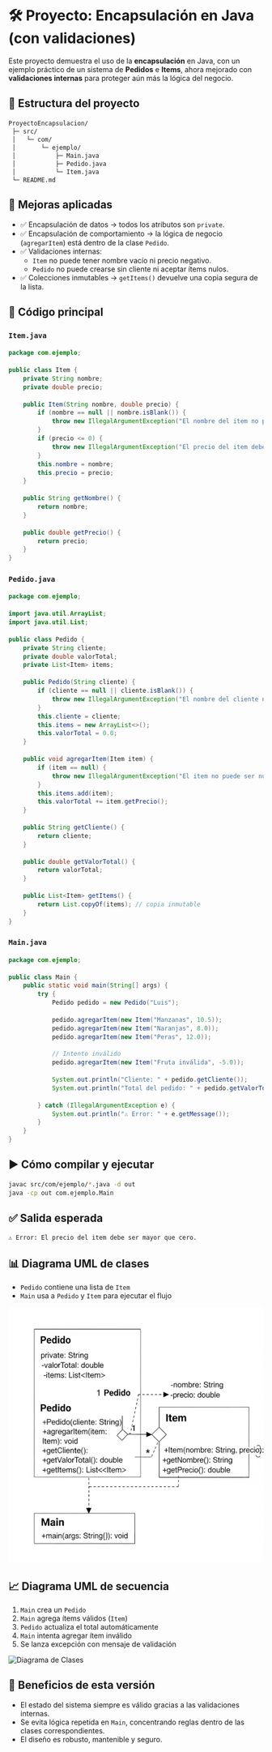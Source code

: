 
# 🛠️ Proyecto: Encapsulación en Java (con validaciones)

Este proyecto demuestra el uso de la **encapsulación** en Java, con un ejemplo práctico de un sistema de **Pedidos** e **Items**, ahora mejorado con **validaciones internas** para proteger aún más la lógica del negocio.

## 📂 Estructura del proyecto
```
ProyectoEncapsulacion/
 ├─ src/
 │   └─ com/
 │       └─ ejemplo/
 │           ├─ Main.java
 │           ├─ Pedido.java
 │           └─ Item.java
 └─ README.md
```

## 📌 Mejoras aplicadas
- ✅ Encapsulación de datos → todos los atributos son `private`.
- ✅ Encapsulación de comportamiento → la lógica de negocio (`agregarItem`) está dentro de la clase `Pedido`.
- ✅ Validaciones internas:
  - `Item` no puede tener nombre vacío ni precio negativo.
  - `Pedido` no puede crearse sin cliente ni aceptar ítems nulos.
- ✅ Colecciones inmutables → `getItems()` devuelve una copia segura de la lista.

## 📜 Código principal

### `Item.java`
```java
package com.ejemplo;

public class Item {
    private String nombre;
    private double precio;

    public Item(String nombre, double precio) {
        if (nombre == null || nombre.isBlank()) {
            throw new IllegalArgumentException("El nombre del item no puede estar vacío.");
        }
        if (precio <= 0) {
            throw new IllegalArgumentException("El precio del item debe ser mayor que cero.");
        }
        this.nombre = nombre;
        this.precio = precio;
    }

    public String getNombre() {
        return nombre;
    }

    public double getPrecio() {
        return precio;
    }
}
```

### `Pedido.java`
```java
package com.ejemplo;

import java.util.ArrayList;
import java.util.List;

public class Pedido {
    private String cliente;
    private double valorTotal;
    private List<Item> items;

    public Pedido(String cliente) {
        if (cliente == null || cliente.isBlank()) {
            throw new IllegalArgumentException("El nombre del cliente no puede estar vacío.");
        }
        this.cliente = cliente;
        this.items = new ArrayList<>();
        this.valorTotal = 0.0;
    }

    public void agregarItem(Item item) {
        if (item == null) {
            throw new IllegalArgumentException("El item no puede ser nulo.");
        }
        this.items.add(item);
        this.valorTotal += item.getPrecio();
    }

    public String getCliente() {
        return cliente;
    }

    public double getValorTotal() {
        return valorTotal;
    }

    public List<Item> getItems() {
        return List.copyOf(items); // copia inmutable
    }
}
```

### `Main.java`
```java
package com.ejemplo;

public class Main {
    public static void main(String[] args) {
        try {
            Pedido pedido = new Pedido("Luis");

            pedido.agregarItem(new Item("Manzanas", 10.5));
            pedido.agregarItem(new Item("Naranjas", 8.0));
            pedido.agregarItem(new Item("Peras", 12.0));

            // Intento inválido
            pedido.agregarItem(new Item("Fruta inválida", -5.0));

            System.out.println("Cliente: " + pedido.getCliente());
            System.out.println("Total del pedido: " + pedido.getValorTotal());

        } catch (IllegalArgumentException e) {
            System.out.println("⚠️ Error: " + e.getMessage());
        }
    }
}
```

## ▶️ Cómo compilar y ejecutar
```bash
javac src/com/ejemplo/*.java -d out
java -cp out com.ejemplo.Main
```

## ✅ Salida esperada
```
⚠️ Error: El precio del item debe ser mayor que cero.
```

## 📊 Diagrama UML de clases
- `Pedido` contiene una lista de `Item`  
- `Main` usa a `Pedido` y `Item` para ejecutar el flujo  

![Diagrama de Clases](uml_clases.png)


## 📈 Diagrama UML de secuencia
1. `Main` crea un `Pedido`
2. `Main` agrega ítems válidos (`Item`)
3. `Pedido` actualiza el total automáticamente
4. `Main` intenta agregar ítem inválido
5. Se lanza excepción con mensaje de validación

![Diagrama de Clases](uml_secuencia.png)


## 🎯 Beneficios de esta versión
- El estado del sistema siempre es válido gracias a las validaciones internas.
- Se evita lógica repetida en `Main`, concentrando reglas dentro de las clases correspondientes.
- El diseño es robusto, mantenible y seguro.

